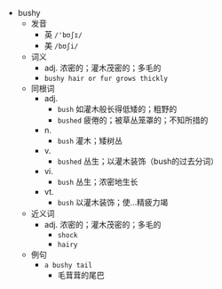 - bushy
  - 发音
    - 英 `/'bʊʃɪ/`
    - 美 `/bʊʃi/`
  - 词义
    - adj. 浓密的；灌木茂密的；多毛的
    - `bushy hair or fur grows thickly`
  - 同根词
    - adj.
      - `bush` 如灌木般长得低矮的；粗野的
      - `bushed` 疲倦的；被草丛笼罩的；不知所措的
    - n.
      - `bush` 灌木；矮树丛
    - v.
      - `bushed` 丛生；以灌木装饰（bush的过去分词）
    - vi.
      - `bush` 丛生；浓密地生长
    - vt.
      - `bush` 以灌木装饰；使…精疲力竭
  - 近义词
    - adj. 浓密的；灌木茂密的；多毛的
      - `shock`
      - `hairy`
  - 例句
    - `a bushy tail`
      - 毛茸茸的尾巴


